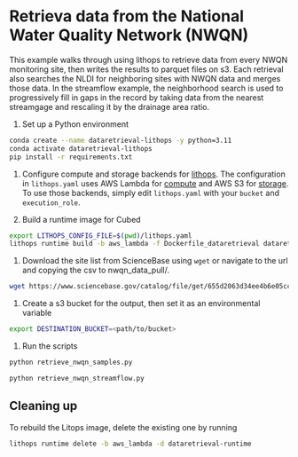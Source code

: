 # Retrieva data from the National Water Quality Network (NWQN)

This example walks through using lithops to retrieve data from every NWQN
monitoring site, then writes the results to parquet files on s3. Each
retrieval also searches the NLDI for neighboring sites with NWQN data and
merges those data. In the streamflow example, the neighborhood search is
used to progressively fill in gaps in the record by taking data from the
nearest streamgage and rescaling it by the drainage area ratio.

1. Set up a Python environment
```bash
conda create --name dataretrieval-lithops -y python=3.11
conda activate dataretrieval-lithops
pip install -r requirements.txt
```

1. Configure compute and storage backends for [lithops](https://lithops-cloud.github.io/docs/source/configuration.html).
The configuration in `lithops.yaml` uses AWS Lambda for [compute](https://lithops-cloud.github.io/docs/source/compute_config/aws_lambda.html) and AWS S3 for [storage](https://lithops-cloud.github.io/docs/source/storage_config/aws_s3.html).
To use those backends, simply edit `lithops.yaml` with your `bucket` and `execution_role`.

1. Build a runtime image for Cubed
```bash
export LITHOPS_CONFIG_FILE=$(pwd)/lithops.yaml
lithops runtime build -b aws_lambda -f Dockerfile_dataretrieval dataretrieval-runtime
```

1. Download the site list from ScienceBase using `wget` or navigate to the url and copying the csv to nwqn_data_pull/.
```bash
wget https://www.sciencebase.gov/catalog/file/get/655d2063d34ee4b6e05cc9e6?f=__disk__b3%2F3e%2F5b%2Fb33e5b0038f004c2a48818d0fcc88a0921f3f689 -O NWQN_sites.csv
```

1. Create a s3 bucket for the output, then set it as an environmental variable
```bash
export DESTINATION_BUCKET=<path/to/bucket>
```

1. Run the scripts
```bash
python retrieve_nwqn_samples.py

python retrieve_nwqn_streamflow.py
```

## Cleaning up
To rebuild the Litops image, delete the existing one by running
```bash
lithops runtime delete -b aws_lambda -d dataretrieval-runtime
```
